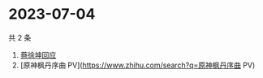 # 2023-07-04

共 2 条

<!-- BEGIN ZHIHUSEARCH -->
<!-- 最后更新时间 Tue Jul 04 2023 03:06:05 GMT+0800 (China Standard Time) -->
1. [蔡徐坤回应](https://www.zhihu.com/search?q=蔡徐坤回应)
1. [原神枫丹序曲 PV](https://www.zhihu.com/search?q=原神枫丹序曲 PV)
<!-- END ZHIHUSEARCH -->
